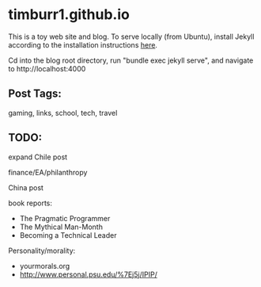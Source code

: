 # timburr1.github.io
This is a toy web site and blog. To serve locally (from Ubuntu), install Jekyll according to the installation instructions [here](https://jekyllrb.com/docs/).  

Cd into the blog root directory, run "bundle exec jekyll serve", and navigate to http://localhost:4000  

## Post Tags:
gaming, links, school, tech, travel  

## TODO:
expand Chile post

finance/EA/philanthropy  

China post  

book reports:  
* The Pragmatic Programmer  
* The Mythical Man-Month  
* Becoming a Technical Leader  

Personality/morality:  
* yourmorals.org
* http://www.personal.psu.edu/%7Ej5j/IPIP/

